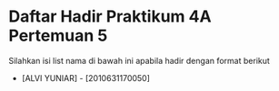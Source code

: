 # Daftar Hadir Praktikum 4A Pertemuan 5
Silahkan isi list nama di bawah ini apabila hadir dengan format berikut

- [ALVI YUNIAR] - [2010631170050]
